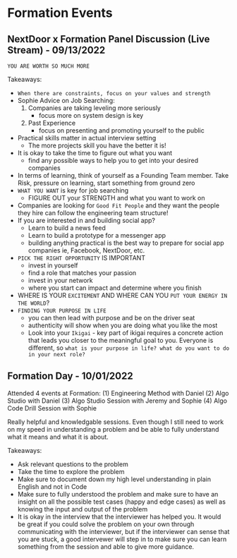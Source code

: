 # Formation Events 

<!-- ## Engineering Levels Panel Discussion 
Takeaways: 
-  -->

## NextDoor x Formation Panel Discussion (Live Stream) - 09/13/2022

`YOU ARE WORTH SO MUCH MORE`

Takeaways: 
- `When there are constraints, focus on your values and strength`
- Sophie Advice on Job Searching: 
    1. Companies are taking leveling more seriously 
        - focus more on system design is key 
    2. Past Experience 
        - focus on presenting and promoting yourself to the public 
- Practical skills matter in actual interview setting 
    - The more projects skill you have the better it is! 
- It is okay to take the time to figure out what you want 
    - find any possible ways to help you to get into your desired companies 
- In terms of learning, think of yourself as a Founding Team member. Take Risk, pressure on learning, start something from ground zero
- `WHAT YOU WANT` is key for job searching 
    - FIGURE OUT your STRENGTH and what you want to work on 
- Companies are looking for `Good Fit People` and they want the people they hire can follow the engineering team structure! 
- If you are interested in and building social app? 
    - Learn to build a news feed
    - Learn to build a prototype for a messenger app
    - building anything practical is the best way to prepare for social app companies ie, Facebook, NextDoor, etc. 
- `PICK THE RIGHT OPPORTUNITY` IS IMPORTANT 
    - invest in yourself 
    - find a role that matches your passion 
    - invest in your network 
    - where you start can impact and determine where you finish 
- WHERE IS YOUR `EXCITEMENT` AND WHERE CAN YOU `PUT YOUR ENERGY IN THE WORLD`? 
- `FINDING YOUR PURPOSE IN LIFE`
    - you can then lead with purpose and be on the driver seat 
    - authenticity will show when you are doing what you like the most 
    - Look into your `Ikigai` - key part of ikigai requires a concrete action that leads you closer to the meaningful goal to you. Everyone is different, so `what is your purpose in life? what do you want to do in your next role?` 


## Formation Day - 10/01/2022

Attended 4 events at Formation: 
(1) Engineering Method with Daniel 
(2) Algo Studio with Daniel 
(3) Algo Studio Session with Jeremy and Sophie 
(4) Algo Code Drill Session with Sophie 

Really helpful and knowledgable sessions. Even though I still need to work on my speed in understanding a problem and be able to fully understand what it means and what it is about. 

Takeaways: 
- Ask relevant questions to the problem 
- Take the time to explore the problem 
- Make sure to document down my high level understanding in plain English and not in Code
- Make sure to fully understood the problem and make sure to have an insight on all the possible test cases (happy and edge cases) as well as knowing the input and output of the problem
- It is okay in the interview that the interviewer has helped you. It would be great if you could solve the problem on your own through communicating with the interviewer, but if the interviewer can sense that you are stuck, a good intervewer will step in to make sure you can learn something from the session and able to give more guidance. 